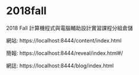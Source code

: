 # 2018fall
2018 Fall 計算機程式與電腦輔助設計實習課程分組倉儲

網站: https://localhost:8444/content/index.html

簡報: https://localhost:8444/reveal/index.html#/

網誌: https://localhost:8444/blog/index.html
